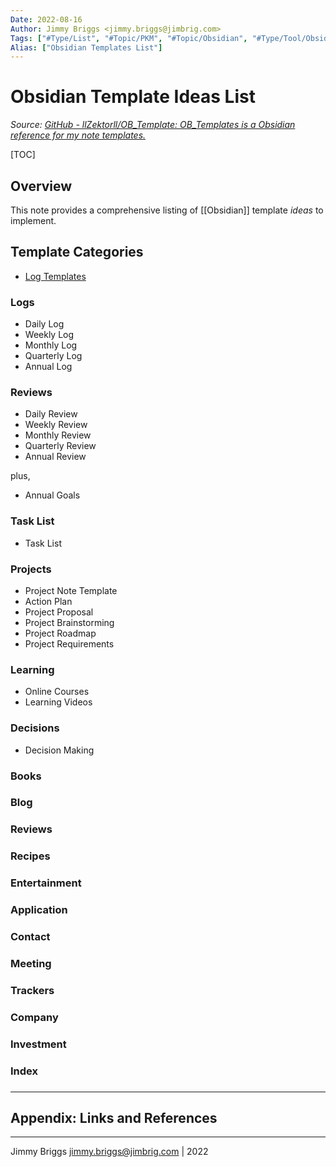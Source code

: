 ```yaml
---
Date: 2022-08-16
Author: Jimmy Briggs <jimmy.briggs@jimbrig.com>
Tags: ["#Type/List", "#Topic/PKM", "#Topic/Obsidian", "#Type/Tool/Obsidian"]
Alias: ["Obsidian Templates List"]
---
```


# Obsidian Template Ideas List

*Source: [GitHub - llZektorll/OB_Template: OB_Templates is a Obsidian reference for my note templates.](https://github.com/llZektorll/OB_Template)*

[TOC]

## Overview

This note provides a comprehensive listing of [[Obsidian]] template *ideas* to implement.

## Template Categories

- [Log Templates](#Logs)



### Logs

- Daily Log
- Weekly Log
- Monthly Log
- Quarterly Log
- Annual Log

### Reviews

- Daily Review
- Weekly Review
- Monthly Review
- Quarterly Review
- Annual Review

plus,

- Annual Goals

### Task List

- Task List

### Projects

- Project Note Template
- Action Plan
- Project Proposal
- Project Brainstorming
- Project Roadmap
- Project Requirements


### Learning

- Online Courses
- Learning Videos

### Decisions

- Decision Making

### Books

### Blog

### Reviews

### Recipes

### Entertainment

### Application

### Contact

### Meeting

### Trackers

### Company

### Investment

### Index

### 





***

## Appendix: Links and References

***

Jimmy Briggs <jimmy.briggs@jimbrig.com> | 2022